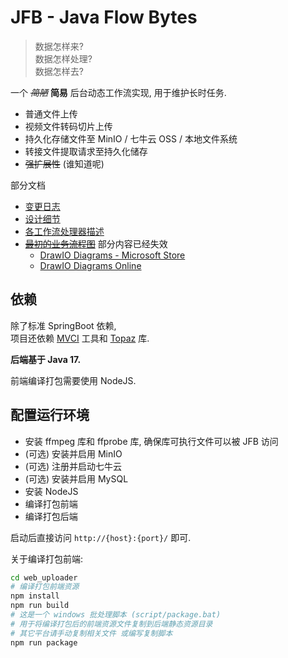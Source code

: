 # JFB - Java Flow Bytes

> 数据怎样来?  
> 数据怎样处理?  
> 数据怎样去?

一个 ~~_简陋_~~ **简易** 后台动态工作流实现, 用于维护长时任务.

* 普通文件上传
* 视频文件转码切片上传
* 持久化存储文件至 MinIO / 七牛云 OSS / 本地文件系统
* 转接文件提取请求至持久化储存
* ~~强扩展性~~ (谁知道呢)

部分文档

* [变更日志](doc/changelog.md)
* [设计细节](doc/design.md)
* [各工作流处理器描述](doc/workflow_integrative_description.md)
* ~~[最初的业务流程图](doc/task_file_upload.drawio)~~
  部分内容已经失效
  * [DrawIO Diagrams - Microsoft Store](https://apps.microsoft.com/store/detail/drawio-diagrams/9MVVSZK43QQW)
  * [DrawIO Diagrams Online](https://app.diagrams.net/)

## 依赖

除了标准 SpringBoot 依赖,  
项目还依赖 [MVCI](https://github.com/351768593/MVCIntrospector) 工具和 [Topaz](https://github.com/351768593/Topaz) 库.

**后端基于 Java 17.**

前端编译打包需要使用 NodeJS.

## 配置运行环境

* 安装 ffmpeg 库和 ffprobe 库, 确保库可执行文件可以被 JFB 访问
* (可选) 安装并启用 MinIO
* (可选) 注册并启动七牛云
* (可选) 安装并启用 MySQL
* 安装 NodeJS
* 编译打包前端
* 编译打包后端

启动后直接访问 `http://{host}:{port}/` 即可.

关于编译打包前端:

```bash
cd web_uploader
# 编译打包前端资源
npm install
npm run build
# 这是一个 windows 批处理脚本 (script/package.bat)
# 用于将编译打包后的前端资源文件复制到后端静态资源目录
# 其它平台请手动复制相关文件 或编写复制脚本
npm run package
```
